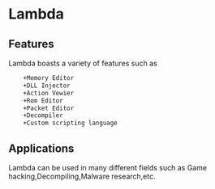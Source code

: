 # Lambda

## Features
 Lambda boasts a variety of features such as
 ```diff
     +Memory Editor
     +DLL Injector
     +Action Vewier
     +Rom Editor
     +Packet Editor
     +Decompiler
     +Custom scripting language
  ```
## Applications
 Lambda can be used in many different fields such as Game hacking,Decompiling,Malware research,etc.